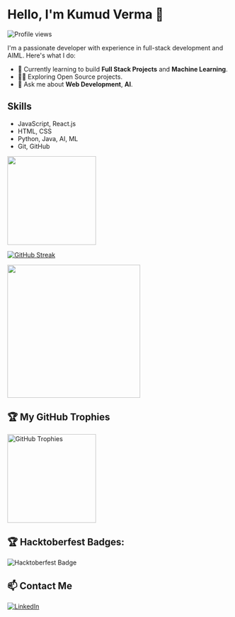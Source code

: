# Hello, I'm Kumud Verma 👋

![Profile views](https://komarev.com/ghpvc/?username=KUMUD-TECH)

I'm a passionate developer with experience in full-stack development and AIML. Here's what I do:

- 🌱 Currently learning to build **Full Stack Projects** and **Machine Learning**.
- 👨‍💻 Exploring Open Source projects.
- 💬 Ask me about **Web Development**, **AI**.

## Skills
- JavaScript, React.js 
- HTML, CSS 
- Python, Java, AI, ML
- Git, GitHub
    
  
<a href="https://github.com/KUMUD-TECH">
  <img height=200 align="center" src="https://github-readme-stats.vercel.app/api?username=KUMUD-TECH&show_icons=true&theme=light" />
</a>

[![GitHub Streak](https://github-readme-streak-stats.herokuapp.com?user=KUMUD-TECH&theme=transparent&date_format=j%20M%5B%20Y%5D&card_width=500&card_height=200)](https://git.io/streak-stats)

<a href="https://github.com/KUMUD-TECH">
  <img width=300 align="center" src="https://github-readme-stats.vercel.app/api/top-langs/?username=KUMUD-TECH&layout=pie" />
</a>

## 🏆 My GitHub Trophies
<a href="https://github.com/KUMUD-TECH">
  <img height=200 align="center" src="https://github-profile-trophy.vercel.app/?username=KUMUD-TECH&theme=transparent" alt="GitHub Trophies" />
</a>


## 🏆 Hacktoberfest Badges:
![Hacktoberfest Badge](https://holopin.me/@kumudtech)


## 📫 Contact Me
[![LinkedIn](https://img.shields.io/badge/LinkedIn-blue?logo=linkedin&logoColor=white&style=for-the-badge)](https://www.linkedin.com/in/kumud-verma-1sd9)




